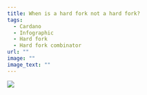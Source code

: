 ```yaml
---
title: When is a hard fork not a hard fork?
tags:
  - Cardano
  - Infographic
  - Hard fork
  - Hard fork combinator
url: ""
image: ""
image_text: ""
---
```


![](https://ucarecdn.com/935edadd-f47c-4874-9dce-c4bffc4c12db/)

